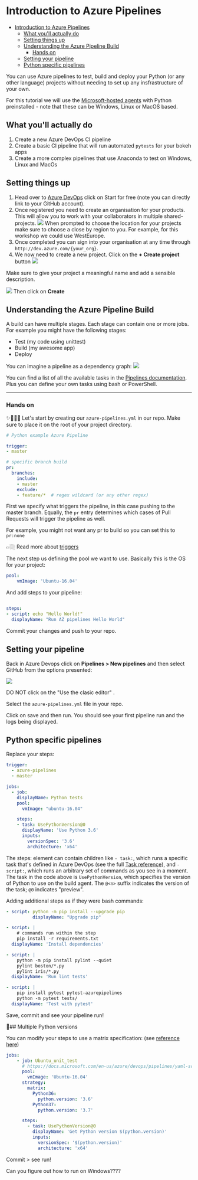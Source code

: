 # Introduction to Azure Pipelines

- [Introduction to Azure Pipelines](#introduction-to-azure-pipelines)
  - [What you'll actually do](#what-youll-actually-do)
  - [Setting things up](#setting-things-up)
  - [Understanding the Azure Pipeline Build](#understanding-the-azure-pipeline-build)
    - [Hands on](#hands-on)
  - [Setting your pipeline](#setting-your-pipeline)
  - [Python specific pipelines](#python-specific-pipelines)

You can use Azure pipelines to test, build and deploy your Python (or any other language) projects without needing to set up any insfrastructure of your own.

For this tutorial we will use the [Microsoft-hosted agents](https://docs.microsoft.com/azure/devops/pipelines/agents/hosted?view=azure-devops&WT.mc_id=rse19-github-taallard) with Python preinstalled - note that these can be Windows, Linux or MacOS based.

## What you'll actually do

1. Create a new Azure DevOps CI pipeline
2. Create a basic CI pipeline that will run automated `pytests` for your bokeh apps
3. Create a more complex pipelines that use Anaconda to test on Windows, Linux and MacOs

## Setting things up

1. Head over to [Azure DevOps](https://azure.microsoft.com/services/devops/?WT.mc_id=rse19-github-taallard) click on Start for free (note you can directly link to your GitHub account).
2. Once registered you need to create an organisation for your products. This will allow you to work with your collaborators in multiple shared-projects.
![](https://ml-devops-tutorial.readthedocs.io/en/latest/_images/new_org.png)
When prompted to choose the location for your projects make sure to choose a close by region to you. For example, for this workshop we could use WestEurope.
3. Once completed you can sign into your organisation at any time through ``http://dev.azure.com/{your_org}``.
4. We now need to create a new project. Click on the **+ Create project** button 
![](assets/new_project.png)

Make sure to give your project a meaningful name and add a sensible description.

![](assets/project_description.png)
Then click on **Create**

## Understanding the Azure Pipeline Build

A build can have multiple stages. Each stage can contain one or more jobs. For example you might have the following stages:
- Test (my code using unittest)
- Build (my awesome app)
- Deploy 

You can imagine a pipeline as a dependency graph:
![](assets/pipeline_hierarchy.png)


You can find a list of all the available tasks in the [Pipelines documentation](https://docs.microsoft.com/azure/devops/pipelines/tasks/?view=azure-devops&viewFallbackFrom=vsts&WT.mc_id=rse19-github-taallard). Plus you can define your own tasks using bash or PowerShell.

---

### Hands on 

✨👩🏿‍💻 Let's start by creating our `azure-pipelines.yml` in our repo. Make sure to place it on the root of your project directory.

```yaml
# Python example Azure Pipeline

trigger:
- master

# specific branch build
pr:
  branches:
    include:
    - master
    exclude:
    - feature/*  # regex wildcard (or any other regex)

```

First we specify what triggers the pipeline, in this case pushing to the master branch. Equally, the `pr` entry determines which cases of Pull Requests will trigger the pipeline as well.

For example, you might not want any pr to build so you can set this to `pr:none`


👉🏼 Read more about [triggers](https://docs.microsoft.com/azure/devops/pipelines/yaml-schema?view=azure-devops&tabs=schema&WT.mc_id=rse19-github-taallard#triggers)


The next step us defining the pool we want to use. Basically this is the OS for your project:

```yaml
pool:
    vmImage: 'Ubuntu-16.04'
```
And add steps to your pipeline:
```yaml

steps:
- script: echo "Hello World!"
  displayName: "Run AZ pipelines Hello World"

```
Commit your changes and push to your repo.

## Setting your pipeline

Back in Azure Devops click on **Pipelines > New pipelines** and then select GitHub from the options presented:

![](https://ml-devops-tutorial.readthedocs.io/en/latest/_images/pipeline1.png)


DO NOT click on the "Use the clasic editor" .

Select the `azure-pipelines.yml` file in your repo.

Click on save and then run.
You should see your first pipeline run and the logs being displayed.


## Python specific pipelines

Replace your steps:


```yaml
trigger:
  - azure-pipelines
  - master

jobs:
  - job:
    displayName: Python tests
    pool:
      vmImage: "ubuntu-16.04"

    steps:
    - task: UsePythonVersion@0
      displayName: 'Use Python 3.6'
      inputs:
        versionSpec: '3.6'
        architecture: 'x64'
```
The steps: element can contain children like 
`- task:`, which runs a specific task that's defined in Azure DevOps (see the full [Task reference](https://docs.microsoft.com/azure/devops/pipelines/tasks/index?view=azure-devops&WT.mc_id=rse19-github-taallard)), and `- script:`, which runs an arbitrary set of commands as you see in a moment. The task in the code above is `UsePythonVersion`, which specifies the version of Python to use on the build agent. The `@<n>` suffix indicates the version of the task; `@0` indicates "preview".

Adding additional steps as if they were bash commands:

```yaml
- script: python -m pip install --upgrade pip
          displayName: "Upgrade pip"

- script: |
    # commands run within the step
    pip install -r requirements.txt
  displayName: 'Install dependencies'

- script: |
    python -m pip install pylint --quiet
    pylint boston/*.py
    pylint iris/*.py
  displayName: 'Run lint tests'

- script: |
    pip install pytest pytest-azurepipelines
    python -m pytest tests/
  displayName: 'Test with pytest'
```

Save, commit and see your pipeline run!

🐍## Multiple Python versions

You can modify your steps to use a matrix specification:
(see [reference here](https://docs.microsoft.com/azure/devops/pipelines/yaml-schema?view=azure-devops&tabs=example&WT.mc_id=rse19-github-taallard#strategies))

```yaml
jobs:
    - job: Ubuntu_unit_test
      # https://docs.microsoft.com/en-us/azure/devops/pipelines/yaml-schema?view=azure-devops&tabs=schema#pool
      pool:
        vmImage: 'Ubuntu-16.04'
      strategy:
        matrix:
          Python36:
            python.version: '3.6'
          Python37:
            python.version: '3.7'

      steps:
        - task: UsePythonVersion@0
          displayName: 'Get Python version $(python.version)' 
          inputs:
            versionSpec: '$(python.version)'
            architecture: 'x64'
```
Commit > see run!

Can you figure out how to run on Windows????

